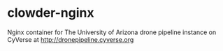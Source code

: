 # clowder-nginx
Nginx container for The University of Arizona drone pipeline instance on CyVerse at http://dronepipeline.cyverse.org

